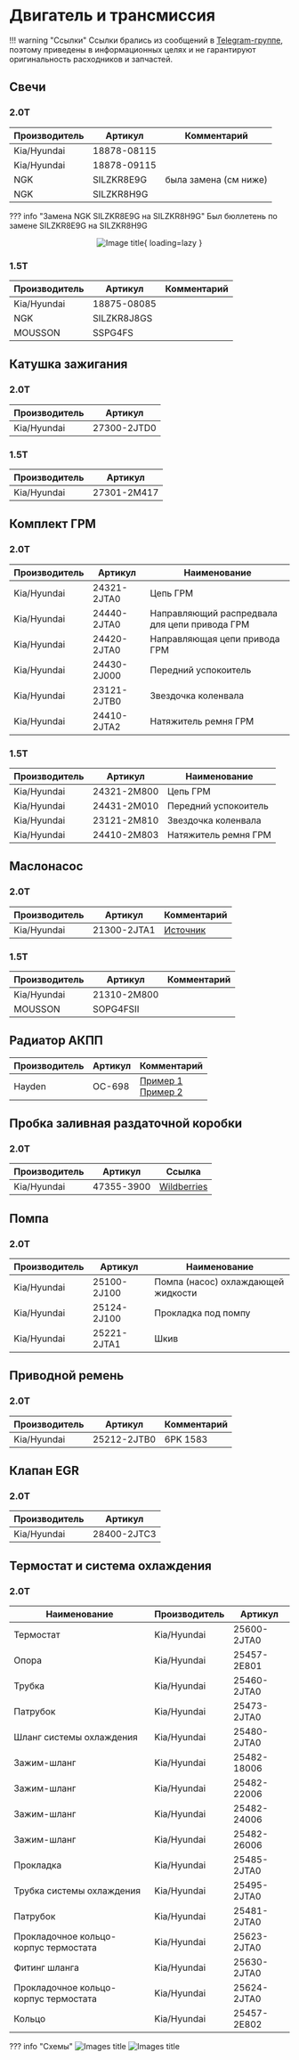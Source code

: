 # Двигатель и трансмиссия

!!! warning "Ссылки"
    Ссылки брались из сообщений в [Telegram-группе](https://t.me/Kia_Sportage_5_Turbo), поэтому приведены в информационных целях и не гарантируют оригинальность расходников и запчастей.

## Свечи
### 2.0T
| Производитель | Артикул | Комментарий |
|---|---| --- |
| Kia/Hyundai | 18878-08115 ||
| Kia/Hyundai | 18878-09115 ||
| NGK | SILZKR8E9G | была замена (см ниже) |
| NGK | SILZKR8H9G | |

??? info "Замена NGK SILZKR8E9G на SILZKR8H9G"
    Был бюллетень по замене SILZKR8E9G на SILZKR8H9G
    <center>![Image title](../images/photo_2025-09-15_12-25-28.jpg){ loading=lazy }</center>

### 1.5T
| Производитель | Артикул | Комментарий |
|---|---| --- |
| Kia/Hyundai | 18875-08085 ||
| NGK | SILZKR8J8GS | |
| MOUSSON | SSPG4FS | |

## Катушка зажигания
### 2.0T
| Производитель | Артикул   |
|---|---|
| Kia/Hyundai | 27300-2JTD0 |

### 1.5T
| Производитель | Артикул   |
|---|---|
| Kia/Hyundai | 27301-2M417 |

## Комплект ГРМ
### 2.0T
| Производитель | Артикул   | Наименование |
|---|---|---|
| Kia/Hyundai | 24321-2JTA0 | Цепь ГРМ |
| Kia/Hyundai | 24440-2JTA0 | Направляющий распредвала для цепи привода ГРМ |
| Kia/Hyundai | 24420-2JTA0 | Направляющая цепи привода ГРМ |
| Kia/Hyundai | 24430-2J000 | Передний успокоитель |
| Kia/Hyundai | 23121-2JTB0 | Звездочка коленвала |
| Kia/Hyundai | 24410-2JTA2 | Натяжитель ремня ГРМ |

### 1.5T
| Производитель | Артикул   | Наименование |
|---|---|---|
| Kia/Hyundai | 24321-2M800 | Цепь ГРМ |
| Kia/Hyundai | 24431-2M010 | Передний успокоитель |
| Kia/Hyundai | 23121-2M810 | Звездочка коленвала |
| Kia/Hyundai | 24410-2M803 | Натяжитель ремня ГРМ |

## Маслонасос
### 2.0T
| Производитель | Артикул   | Комментарий |
|---|---|---|
| Kia/Hyundai | 21300-2JTA1 | [Источник](https://t.me/Kia_Sportage_5_Turbo/36156/116653) |

### 1.5T
| Производитель | Артикул   | Комментарий |
|---|---|---|
| Kia/Hyundai | 21310-2M800 |  |
| MOUSSON | SOPG4FSII |  |

## Радиатор АКПП

| Производитель | Артикул   | Комментарий |
|---|---|---|
| Hayden | OC-698 | [Пример 1](https://t.me/Kia_Sportage_5_Turbo/36156/110035) <br> [Пример 2](https://t.me/Kia_Sportage_5_Turbo/36161/112475) |

## Пробка заливная раздаточной коробки
### 2.0T
| Производитель | Артикул   | Ссылка |
|---|---|---|
| Kia/Hyundai | 47355-3900 | [Wildberries](https://www.wildberries.ru/catalog/257998298/detail.aspx) |

## Помпа
### 2.0T
| Производитель | Артикул   | Наименование |
|---|---|---|
| Kia/Hyundai | 25100-2J100 | Помпа (насос) охлаждающей жидкости |
| Kia/Hyundai | 25124-2J100 | Прокладка под помпу |
| Kia/Hyundai | 25221-2JTA1 | Шкив |

## Приводной ремень
### 2.0T
| Производитель | Артикул | Комментарий |
|---|---| --- |
| Kia/Hyundai | 25212-2JTB0 | 6PK 1583 |

## Клапан EGR
### 2.0T
| Производитель | Артикул | 
|---|---|
| Kia/Hyundai | 28400-2JTC3 |


## Термостат и система охлаждения
### 2.0T

| Наименование | Производитель | Артикул | 
|--- |---|---|
| Термостат| Kia/Hyundai | 25600-2JTA0 |
| Опора | Kia/Hyundai | 25457-2E801 |
| Трубка | Kia/Hyundai | 25460-2JTA0 |
| Патрубок | Kia/Hyundai | 25473-2JTA0 |
| Шланг системы охлаждения | Kia/Hyundai | 25480-2JTA0 |
| Зажим-шланг | Kia/Hyundai | 25482-18006 |
| Зажим-шланг | Kia/Hyundai | 25482-22006 |
| Зажим-шланг | Kia/Hyundai | 25482-24006 |
| Зажим-шланг | Kia/Hyundai | 25482-26006 
| Прокладка | Kia/Hyundai | 25485-2JTA0 |
| Трубка системы охлаждения | Kia/Hyundai | 25495-2JTA0 |
| Патрубок | Kia/Hyundai | 25481-2JTA0 |
| Прокладочное кольцо-корпус термостата | Kia/Hyundai | 25623-2JTA0 |
| Фитинг шланга | Kia/Hyundai | 25630-2JTA0 |
| Прокладочное кольцо-корпус термостата | Kia/Hyundai | 25624-2JTA0 |
| Кольцо | Kia/Hyundai | 25457-2E802 |

??? info "Схемы"
    ![Images title](../images/cooling_1.jpg)
    ![Images title](../images/cooling_2.jpg)

